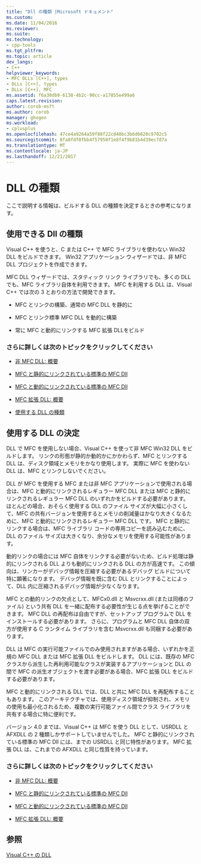 ```yaml
---
title: "Dll の種類 |Microsoft ドキュメント"
ms.custom: 
ms.date: 11/04/2016
ms.reviewer: 
ms.suite: 
ms.technology:
- cpp-tools
ms.tgt_pltfrm: 
ms.topic: article
dev_langs:
- C++
helpviewer_keywords:
- MFC DLLs [C++], types
- DLLs [C++], types
- DLLs [C++], MFC
ms.assetid: f6a30db9-6138-4b2c-90cc-a17855e499a6
caps.latest.revision: 
author: corob-msft
ms.author: corob
manager: ghogen
ms.workload:
- cplusplus
ms.openlocfilehash: 47ce4a9264a59f88f22cd40bc3b6d6620c9702c5
ms.sourcegitcommit: 8fa8fdf0fbb4f57950f1e8f4f9b81b4d39ec7d7a
ms.translationtype: MT
ms.contentlocale: ja-JP
ms.lasthandoff: 12/21/2017
---
```

# <a name="kinds-of-dlls"></a>DLL の種類
ここで説明する情報は、ビルドする DLL の種類を決定するときの参考になります。  
  
##  <a name="_core_the_different_kinds_of_dlls_available_with_visual_c.2b2b"></a>使用できる Dll の種類  
 Visual C++ を使うと、C または C++ で MFC ライブラリを使わない Win32 DLL をビルドできます。 Win32 アプリケーション ウィザードでは、非 MFC DLL プロジェクトを作成できます。  
  
 MFC DLL ウィザードでは、スタティック リンク ライブラリでも、多くの DLL でも、MFC ライブラリ自体を利用できます。 MFC を利用する DLL は、Visual C++ では次の 3 とおりの方法で開発できます。  
  
-   MFC とリンクの構築、通常の MFC DLL を静的に  
  
-   MFC とリンク標準 MFC DLL を動的に構築  
  
-   常に MFC と動的にリンクする MFC 拡張 DLLをビルド  
  
### <a name="what-do-you-want-to-know-more-about"></a>さらに詳しくは次のトピックをクリックしてください  
  
-   [非 MFC DLL: 概要](../build/non-mfc-dlls-overview.md)  
  
-   [MFC と静的にリンクされている標準の MFC Dll](../build/regular-dlls-statically-linked-to-mfc.md)  
  
-   [MFC と動的にリンクされている標準の MFC Dll](../build/regular-dlls-dynamically-linked-to-mfc.md)  
  
-   [MFC 拡張 DLL: 概要](../build/extension-dlls-overview.md)  
  
-   [使用する DLL の種類](#_core_which_kind_of_dll_to_use)  
  
##  <a name="_core_which_kind_of_dll_to_use"></a>使用する DLL の決定  
 DLL で MFC を使用しない場合、Visual C++ を使って非 MFC Win32 DLL をビルドします。 リンクの形態が静的か動的かにかかわらず、MFC とリンクする DLL は、ディスク領域とメモリをかなり使用します。 実際に MFC を使わない DLL は、MFC とリンクしないでください。  
  
 DLL が MFC を使用する MFC または非 MFC アプリケーションで使用される場合は、MFC と動的にリンクされるレギュラー MFC DLL または MFC と静的にリンクされるレギュラー MFC DLL のいずれかをビルドする必要があります。 ほとんどの場合、おそらく使用する DLL のファイル サイズが大幅に小さくして、MFC の共有バージョンを使用するとメモリの削減量はかなり大きくなるために、MFC と動的にリンクされるレギュラー MFC DLL です。 MFC と静的にリンクする場合は、MFC ライブラリ コードの専用コピーを読み込むために、DLL のファイル サイズは大きくなり、余分なメモリを使用する可能性があります。  
  
 動的リンクの場合には MFC 自体をリンクする必要がないため、ビルド処理は静的にリンクされる DLL よりも動的にリンクされる DLL の方が高速です。 この傾向は、リンカーがデバッグ情報を圧縮する必要があるデバッグ ビルドについて特に顕著になります。 デバッグ情報を既に含む DLL とリンクすることによって、DLL 内に圧縮されるデバッグ情報が少なくなります。  
  
 MFC との動的リンクの欠点として、MFCx0.dll と Msvcrxx.dll (または同様のファイル) という共有 DLL を一緒に配布する必要性が生じる点を挙げることができます。 MFC DLL の再配布は自由ですが、セットアップ プログラムで DLL をインストールする必要があります。 さらに、プログラムと MFC DLL 自体の双方が使用する C ランタイム ライブラリを含む Msvcrxx.dll も同梱する必要があります。  
  
 DLL は MFC の実行可能ファイルでのみ使用されますがある場合、いずれかを正規の MFC DLL または MFC 拡張 DLL をビルドします。 DLL には、既存の MFC クラスから派生した再利用可能なクラスが実装するアプリケーションと DLL の間で MFC の派生オブジェクトを渡す必要がある場合、MFC 拡張 DLL をビルドする必要があります。  
  
 MFC と動的にリンクされる DLL では、DLL と共に MFC DLL を再配布することもあります。 このアーキテクチャでは、使用ディスク領域が抑制され、メモリの使用も最小化されるため、複数の実行可能ファイル間でクラス ライブラリを共有する場合に特に便利です。  
  
 バージョン 4.0 までは、Visual C++ は MFC を使う DLL として、USRDLL と AFXDLL の 2 種類しかサポートしていませんでした。 MFC と静的にリンクされている標準の MFC Dll には、までの USRDLL と同じ特性があります。 MFC 拡張 DLL は、これまでの AFXDLL と同じ性質を持っています。  
  
### <a name="what-do-you-want-to-know-more-about"></a>さらに詳しくは次のトピックをクリックしてください  
  
-   [非 MFC DLL: 概要](../build/non-mfc-dlls-overview.md)  
  
-   [MFC と静的にリンクされている標準の MFC Dll](../build/regular-dlls-statically-linked-to-mfc.md)  
  
-   [MFC と動的にリンクされている標準の MFC Dll](../build/regular-dlls-dynamically-linked-to-mfc.md)  
  
-   [MFC 拡張 DLL: 概要](../build/extension-dlls-overview.md)  
  
## <a name="see-also"></a>参照  
 [Visual C++ の DLL](../build/dlls-in-visual-cpp.md)